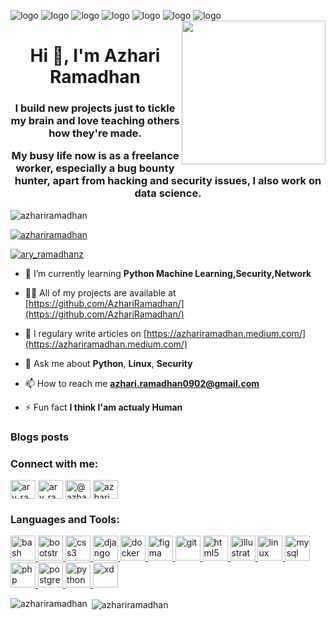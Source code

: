 ![logo](https://img.shields.io/badge/python-%233776AB.svg?&style=flat-square&logo=python&logoColor=white)
![logo](https://img.shields.io/badge/html5%20-%23E34F26.svg?&style=for-the-badge&logo=html5&logoColor=white)
![logo](https://img.shields.io/badge/css3%20-%231572B6.svg?&style=for-the-badge&logo=css3&logoColor=white)
![logo](https://img.shields.io/badge/bootstrap%20-%23563D7C.svg?&style=for-the-badge&logo=bootstrap&logoColor=white)
![logo](https://img.shields.io/badge/django%20-%23092E20.svg?&style=for-the-badge&logo=django&logoColor=white)
![logo](https://img.shields.io/badge/postgres-%23316192.svg?&style=for-the-badge&logo=postgresql&logoColor=white)
![logo](https://img.shields.io/badge/Microsoft%20Office-D83B01?logo=microsoft-office&logoColor=white&style=for-the-badge)
<img align='right' src="https://media.giphy.com/media/M9gbBd9nbDrOTu1Mqx/giphy.gif" width="230">
<h1 align="center">Hi 👋, I'm Azhari Ramadhan</h1>
<h3 align="center">I build new projects just to tickle my brain and love teaching others how they're made.

My busy life now is as a freelance worker, especially a bug bounty hunter, apart from hacking and security issues, I also work on data science.</h3>

<p align="left"> <img src="https://komarev.com/ghpvc/?username=azhariramadhan&label=Profile%20views&color=0e75b6&style=flat" alt="azhariramadhan" /> </p>

<p align="left"> <a href="https://github.com/ryo-ma/github-profile-trophy"><img src="https://github-profile-trophy.vercel.app/?username=azhariramadhan" alt="azhariramadhan" /></a> </p>

<p align="left"> <a href="https://twitter.com/ary_ramadhanz" target="blank"><img src="https://img.shields.io/twitter/follow/ary_ramadhanz?logo=twitter&style=for-the-badge" alt="ary_ramadhanz" /></a> </p>

- 🌱 I’m currently learning **Python Machine Learning,Security,Network**

- 👨‍💻 All of my projects are available at [https://github.com/AzhariRamadhan/](https://github.com/AzhariRamadhan/)

- 📝 I regulary write articles on [https://azhariramadhan.medium.com/](https://azhariramadhan.medium.com/)

- 💬 Ask me about **Python**, **Linux**, **Security**

- 📫 How to reach me **azhari.ramadhan0902@gmail.com**

- ⚡ Fun fact **I think I'am actualy Human**

### Blogs posts
<!-- BLOG-POST-LIST:START -->
<!-- BLOG-POST-LIST:END -->

<p align="left">
<h3 align="left">Connect with me:</h3>
<a href="https://twitter.com/ary_ramadhanz" target="blank"><img align="center" src="https://cdn.jsdelivr.net/npm/simple-icons@3.0.1/icons/twitter.svg" alt="ary_ramadhanz" height="30" width="40" /></a>
<a href="https://instagram.com/ary_ramadhanz" target="blank"><img align="center" src="https://cdn.jsdelivr.net/npm/simple-icons@3.0.1/icons/instagram.svg" alt="ary_ramadhanz" height="30" width="40" /></a>
<a href="https://medium.com/@azhariramadhan" target="blank"><img align="center" src="https://cdn.jsdelivr.net/npm/simple-icons@3.0.1/icons/medium.svg" alt="@azhariramadhan" height="30" width="40" /></a>
<a href="https://www.youtube.com/c/azhari ramadhan" target="blank"><img align="center" src="https://cdn.jsdelivr.net/npm/simple-icons@3.0.1/icons/youtube.svg" alt="azhari ramadhan" height="30" width="40" /></a>
</p>

<h3 align="left">Languages and Tools:</h3>
<p align="left"> <a href="https://www.gnu.org/software/bash/" target="_blank"> <img src="https://www.vectorlogo.zone/logos/gnu_bash/gnu_bash-icon.svg" alt="bash" width="40" height="40"/> </a> <a href="https://getbootstrap.com" target="_blank"> <img src="https://devicons.github.io/devicon/devicon.git/icons/bootstrap/bootstrap-plain.svg" alt="bootstrap" width="40" height="40"/> </a> <a href="https://www.w3schools.com/css/" target="_blank"> <img src="https://devicons.github.io/devicon/devicon.git/icons/css3/css3-original-wordmark.svg" alt="css3" width="40" height="40"/> </a> <a href="https://www.djangoproject.com/" target="_blank"> <img src="https://devicons.github.io/devicon/devicon.git/icons/django/django-original.svg" alt="django" width="40" height="40"/> </a> <a href="https://www.docker.com/" target="_blank"> <img src="https://devicons.github.io/devicon/devicon.git/icons/docker/docker-original-wordmark.svg" alt="docker" width="40" height="40"/> </a> <a href="https://www.figma.com/" target="_blank"> <img src="https://www.vectorlogo.zone/logos/figma/figma-icon.svg" alt="figma" width="40" height="40"/> </a> <a href="https://git-scm.com/" target="_blank"> <img src="https://www.vectorlogo.zone/logos/git-scm/git-scm-icon.svg" alt="git" width="40" height="40"/> </a> <a href="https://www.w3.org/html/" target="_blank"> <img src="https://devicons.github.io/devicon/devicon.git/icons/html5/html5-original-wordmark.svg" alt="html5" width="40" height="40"/> </a> <a href="https://www.adobe.com/in/products/illustrator.html" target="_blank"> <img src="https://www.vectorlogo.zone/logos/adobe_illustrator/adobe_illustrator-icon.svg" alt="illustrator" width="40" height="40"/> </a> <a href="https://www.linux.org/" target="_blank"> <img src="https://devicons.github.io/devicon/devicon.git/icons/linux/linux-original.svg" alt="linux" width="40" height="40"/> </a> <a href="https://www.mysql.com/" target="_blank"> <img src="https://devicons.github.io/devicon/devicon.git/icons/mysql/mysql-original-wordmark.svg" alt="mysql" width="40" height="40"/> </a> <a href="https://www.php.net" target="_blank"> <img src="https://devicons.github.io/devicon/devicon.git/icons/php/php-original.svg" alt="php" width="40" height="40"/> </a> <a href="https://www.postgresql.org" target="_blank"> <img src="https://devicons.github.io/devicon/devicon.git/icons/postgresql/postgresql-original-wordmark.svg" alt="postgresql" width="40" height="40"/> </a> <a href="https://www.python.org" target="_blank"> <img src="https://devicons.github.io/devicon/devicon.git/icons/python/python-original.svg" alt="python" width="40" height="40"/> </a> <a href="https://www.adobe.com/products/xd.html" target="_blank"> <img src="https://cdn.worldvectorlogo.com/logos/adobe-xd.svg" alt="xd" width="40" height="40"/> </a> </p>

<p><img align="left" src="https://github-readme-stats.vercel.app/api/top-langs/?username=azhariramadhan&layout=compact" alt="azhariramadhan" /></p>

<p>&nbsp;<img align="center" src="https://github-readme-stats.vercel.app/api?username=azhariramadhan&show_icons=true" alt="azhariramadhan" /></p>
<!--
**AzhariRamadhan/AzhariRamadhan** is a ✨ _special_ ✨ repository because its `README.md` (this file) appears on your GitHub profile.

Here are some ideas to get you started:

- 🔭 I’m currently working on ...
- 🌱 I’m currently learning ...
- 👯 I’m looking to collaborate on ...
- 🤔 I’m looking for help with ...
- 💬 Ask me about ...
- 📫 How to reach me: ...
- 😄 Pronouns: ...
- ⚡ Fun fact: ...
-->
